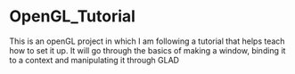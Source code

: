 # OpenGL_Tutorial
This is an openGL project in which I am following a tutorial that helps teach how to set it up.
It will go through the basics of making a window, binding it to a context and manipulating it through GLAD
